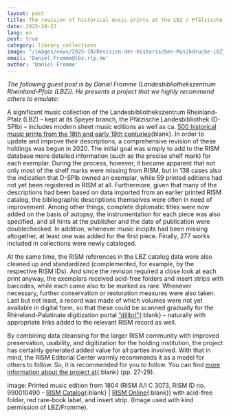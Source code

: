 ```yaml
---
layout: post
title: The revision of historical music prints at the LBZ / Pfälzische Landesbibliothek in Speyer
date: 2025-10-23
lang: en
post: true
category: library_collections
image: "/images/news/2025-10/Revision-der-historischen-Musikdrucke-LBZ_website.jpg"
email: 'Daniel.Fromme@lbz.rlp.de'
author: 'Daniel Fromme'
---
```


_The following guest post is by Daniel Fromme (Landesbibliothekszentrum Rheinland-Pfalz (LBZ)). He presents a project that we highly recommend others to emulate:_

A significant music collection of the Landesbibliothekszentrum Rheinland-Pfalz (LBZ) – kept at its Speyer branch, the Pfälzische Landesbibliothek (D-SPlb) – includes modern sheet music editions as well as ca. [500 historical music prints from the 18th and early 19th centuries](https://rism.online/institutions/30001006/sources?mode=sources&fq=hide-source-contents%3Atrue&fq=source-type%3Aprinted&page=1&rows=40){blank}. In order to update and improve their descriptions, a comprehensive revision of these holdings was begun in 2020. The initial goal was simply to add to the RISM database more detailed information (such as the precise shelf mark) for each exemplar. During the process, however, it became apparent that not only most of the shelf marks were missing from RISM, but in 138 cases also the indication that D-SPlb owned an exemplar, while 59 printed editions had not yet been registered in RISM at all. Furthermore, given that many of the descriptions had been based on data imported from an earlier printed RISM catalog, the bibliographic descriptions themselves were often in need of improvement. Among other things, complete diplomatic titles were now added on the basis of autopsy, the instrumentation for each piece was also specified, and all hints at the publisher and the date of publication were doublechecked. In addition, whenever music incipits had been missing altogether, at least one was added for the first piece. Finally, 277 works included in collections were newly cataloged.

At the same time, the RISM references in the LBZ catalog data were also cleaned up and standardized (complemented, for example, by the respective RISM IDs). And since the revision required a close look at each print anyway, the exemplars received acid-free folders and insert strips with barcodes, while each came also to be marked as rare. Whenever necessary, further conservation or restoration measures were also taken. Last but not least, a record was made of which volumes were not yet available in digital form, so that these could be scanned gradually for the Rhineland-Palatinate digitization portal [“dilibri”](www.dilibri.de){:blank} – naturally with appropriate links added to the relevant RISM record as well.

By combining data cleansing for the larger RISM community with improved preservation, usability, and digitization for the holding institution, the project has certainly generated added value for all parties involved. With that in mind, the RISM Editorial Center warmly recommends it as a model for others to follow. So, it is recommended for you to follow. You can find [more information about the project at](https://www.edoweb-rlp.de/resource/edoweb:7076568/data){:blank} (pp. 27-29).

Image: Printed music edition from 1804 (RISM A/I C 3073, RISM ID no. 990010490 - [RISM Catalog](https://opac.rism.info/id/rismid/rism990010490){:blank} \| [RISM Online](https://rism.online/sources/990010490){:blank}) with acid-free folder, red rare-book label, and insert strip. (Image used with kind permission of LBZ/Fromme).

